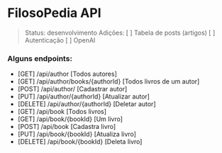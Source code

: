 <h1> FilosoPedia API </h1>

> Status: desenvolvimento
Adições:
[ ] Tabela de posts (artigos)
[ ] Autenticação
[ ] OpenAI

### Alguns endpoints:
* [GET] /api/author [Todos autores]
* [GET] /api/author/books/{authorId} [Todos livros de um autor]
* [POST] /api/author/ [Cadastrar autor]
* [PUT] /api/author/{authorId} [Atualizar autor]
* [DELETE] /api/author/{authorId} [Deletar autor]
* [GET] /api/book [Todos livros]
* [GET] /api/book/{bookId} [Um livro]
* [POST] /api/book [Cadastra livro]
* [PUT] /api/book/{bookId} [Atualiza livro]
* [DELETE] /api/book/{bookId} [Deleta livro] 
